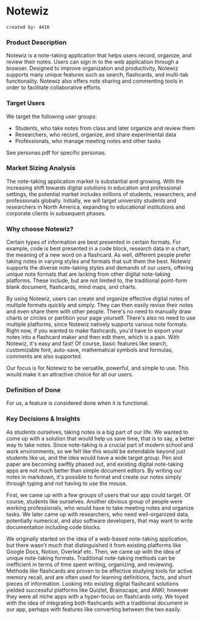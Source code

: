 
# Notewiz
```
created by: 4416
```

### Product Description
Notewiz is a note-taking application that helps users record, organize, and review their notes. Users can sign in to the web application through a browser. Designed to improve organization and productivity, Notewiz supports many unique features such as search, flashcards, and multi-tab functionality. Notewiz also offers note sharing and commenting tools in order to facilitate collaborative efforts. 


### Target Users
We target the following user groups:
- Students, who take notes from class and later organize and review them
- Researchers, who record, organize, and share experimental data
- Professionals, who manage meeting notes and other tasks

See personas.pdf for specific personas.

### Market Sizing Analysis
The note-taking application market is substantial and growing. With the increasing shift towards digital solutions in education and professional settings, the potential market includes millions of students, researchers, and professionals globally. Initially, we will target university students and researchers in North America, expanding to educational institutions and corporate clients in subsequent phases.


### Why choose Notewiz?
Certain types of information are best presented in certain formats. For example, code is best presented in a code block, research data in a chart, the meaning of a new word on a flashcard. As well, different people prefer taking notes in varying styles and formats that suit them the best. Notewiz supports the diverse note-taking styles and demands of our users, offering unique note formats that are lacking from other digital note-taking platforms. These include, but are not limited to, the traditional point-form blank document, flashcards, mind maps, and charts.

By using Notewiz, users can create and organize effective digital notes of multiple formats quickly and simply. They can then easily revise their notes and even share them with other people. There's no need to manually draw charts or circles or partition your page yourself. There's also no need to use multiple platforms, since Notewiz natively supports various note formats. Right now, if you wanted to make flashcards, you'd have to export your notes into a flashcard maker and then edit them, which is a pain. With Notewiz, it's easy and fast! Of course, basic features like search, customizable font, auto-save, mathematical symbols and formulas, comments are also supported.

Our focus is for Notewiz to be versatile, powerful, and simple to use. This would make it an attractive choice for all our users.


### Definition of Done
For us, a feature is considered done when it is functional.


### Key Decisions & Insights
As students ourselves, taking notes is a big part of our life. We wanted to come up with a solution that would help us save time, that is to say, a better way to take notes. Since note-taking is a crucial part of modern school and work environments, so we felt like this would be extendable beyond just students like us, and the idea would have a wide target group. Pen and paper are becoming swiftly phased out, and existing digital note-taking apps are not much better than simple document editors. By writing our notes in markdown, it's possible to format and create our notes simply through typing and not having to use the mouse.

First, we came up with a few groups of users that our app could target. Of course, students like ourselves. Another obvious group of people were working professionals, who would have to take meeting notes and organize tasks. We later came up with researchers, who need well-organized data, potentially numerical, and also software developers, that may want to write documentation including code blocks.

We originally started on the idea of a web-based note-taking application, but there wasn't much that distinguished it from existing platforms like Google Docs, Notion, Overleaf etc. Then, we came up with the idea of unique note-taking formats. Traditional note-taking methods can be inefficient in terms of time spent writing, organizing, and reviewing. Methods like flashcards are proven to be effective studying tools for active memory recall, and are often used for learning definitions, facts, and short pieces of information. Looking into existing digital flashcard solutions yielded successful platforms like Quizlet, Brainscape, and ANKI; however they were all niche apps with a hyper-focus on flashcards only. We toyed with the idea of integrating both flashcards with a traditional document in our app, perhaps with features like converting between the two easily.

